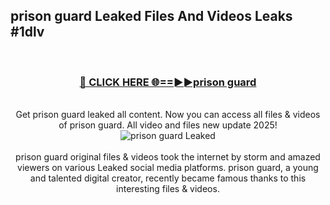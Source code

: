 ## prison guard Leaked Files And Videos Leaks #1dlv
<br>
<div align="center">
<h3><a href="https://watchclip.my.id/prison guard" rel="nofollow">🔴 CLICK HERE 🌐==►►prison guard</a></h3>
<br>
Get prison guard leaked all content. Now you can access all files & videos of prison guard. All video and files new update 2025!
<br>
<a href="https://watchclip.my.id/prison guard" rel="nofollow" data-target="animated-image.originalLink"><img src="https://i.ibb.co.com/WyWwxjT/player-gif2.gif" alt="prison guard Leaked" style="max-width: 100%; display: inline-block;" data-target="animated-image.originalImage"></a>
<br><br>
prison guard original files & videos took the internet by storm and amazed viewers on various Leaked social media platforms. prison guard, a young and talented digital creator, recently became famous thanks to this interesting files & videos.
</div>
<br>